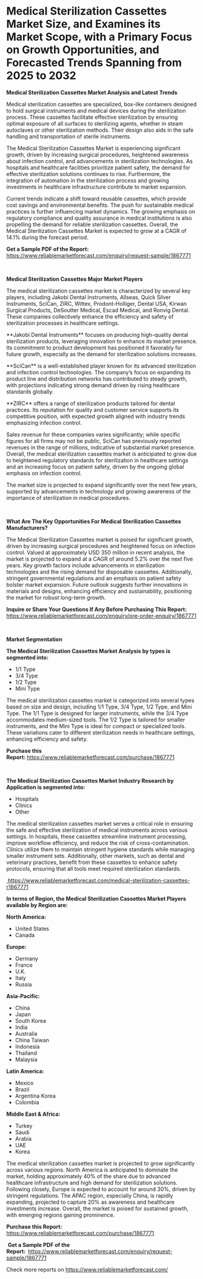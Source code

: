 <p><h1>Medical Sterilization Cassettes Market Size, and Examines its Market Scope, with a Primary Focus on Growth Opportunities, and Forecasted Trends Spanning from 2025 to 2032</h1></p><p><strong>Medical Sterilization Cassettes Market Analysis and Latest Trends</strong></p>
<p><p>Medical sterilization cassettes are specialized, box-like containers designed to hold surgical instruments and medical devices during the sterilization process. These cassettes facilitate effective sterilization by ensuring optimal exposure of all surfaces to sterilizing agents, whether in steam autoclaves or other sterilization methods. Their design also aids in the safe handling and transportation of sterile instruments.</p><p>The Medical Sterilization Cassettes Market is experiencing significant growth, driven by increasing surgical procedures, heightened awareness about infection control, and advancements in sterilization technologies. As hospitals and healthcare facilities prioritize patient safety, the demand for effective sterilization solutions continues to rise. Furthermore, the integration of automation in the sterilization process and growing investments in healthcare infrastructure contribute to market expansion.</p><p>Current trends indicate a shift toward reusable cassettes, which provide cost savings and environmental benefits. The push for sustainable medical practices is further influencing market dynamics. The growing emphasis on regulatory compliance and quality assurance in medical institutions is also propelling the demand for reliable sterilization cassettes. Overall, the Medical Sterilization Cassettes Market is expected to grow at a CAGR of 14.1% during the forecast period.</p></p>
<p><strong>Get a Sample PDF of the Report:&nbsp;</strong> <a href="https://www.reliablemarketforecast.com/enquiry/request-sample/1867771?utm_campaign=2603&utm_medium=2&utm_source=Github&utm_content=ia&utm_term=05032025&utm_id=medical-sterilization-cassettes">https://www.reliablemarketforecast.com/enquiry/request-sample/1867771</a></p>
<p>&nbsp;</p>
<p><strong>Medical Sterilization Cassettes Major Market Players</strong></p>
<p><p>The medical sterilization cassettes market is characterized by several key players, including Jakobi Dental Instruments, Allseas, Quick Silver Instruments, SciCan, ZIRC, Wittex, Prodont-Holliger, Dental USA, Kirwan Surgical Products, DeSoutter Medical, Escad Medical, and Ronvig Dental. These companies collectively enhance the efficiency and safety of sterilization processes in healthcare settings.</p><p>**Jakobi Dental Instruments** focuses on producing high-quality dental sterilization products, leveraging innovation to enhance its market presence. Its commitment to product development has positioned it favorably for future growth, especially as the demand for sterilization solutions increases.</p><p>**SciCan** is a well-established player known for its advanced sterilization and infection control technologies. The company’s focus on expanding its product line and distribution networks has contributed to steady growth, with projections indicating strong demand driven by rising healthcare standards globally.</p><p>**ZIRC** offers a range of sterilization products tailored for dental practices. Its reputation for quality and customer service supports its competitive position, with expected growth aligned with industry trends emphasizing infection control.</p><p>Sales revenue for these companies varies significantly; while specific figures for all firms may not be public, SciCan has previously reported revenues in the range of millions, indicative of substantial market presence. Overall, the medical sterilization cassettes market is anticipated to grow due to heightened regulatory standards for sterilization in healthcare settings and an increasing focus on patient safety, driven by the ongoing global emphasis on infection control. </p><p>The market size is projected to expand significantly over the next few years, supported by advancements in technology and growing awareness of the importance of sterilization in medical procedures.</p></p>
<p>&nbsp;</p>
<p><strong>What Are The Key Opportunities For Medical Sterilization Cassettes Manufacturers?</strong></p>
<p><p>The Medical Sterilization Cassettes market is poised for significant growth, driven by increasing surgical procedures and heightened focus on infection control. Valued at approximately USD 350 million in recent analysis, the market is projected to expand at a CAGR of around 5.2% over the next five years. Key growth factors include advancements in sterilization technologies and the rising demand for disposable cassettes. Additionally, stringent governmental regulations and an emphasis on patient safety bolster market expansion. Future outlook suggests further innovations in materials and designs, enhancing efficiency and sustainability, positioning the market for robust long-term growth.</p></p>
<p><strong>Inquire or Share Your Questions If Any Before Purchasing This Report:</strong> <a href="https://www.reliablemarketforecast.com/enquiry/pre-order-enquiry/1867771?utm_campaign=2603&utm_medium=2&utm_source=Github&utm_content=ia&utm_term=05032025&utm_id=medical-sterilization-cassettes">https://www.reliablemarketforecast.com/enquiry/pre-order-enquiry/1867771</a></p>
<p>&nbsp;</p>
<p><strong>Market Segmentation</strong></p>
<p><strong>The Medical Sterilization Cassettes Market Analysis by types is segmented into:</strong></p>
<p><ul><li>1/1 Type</li><li>3/4 Type</li><li>1/2 Type</li><li>Mini Type</li></ul></p>
<p><p>The medical sterilization cassettes market is categorized into several types based on size and design, including 1/1 Type, 3/4 Type, 1/2 Type, and Mini Type. The 1/1 Type is designed for larger instruments, while the 3/4 Type accommodates medium-sized tools. The 1/2 Type is tailored for smaller instruments, and the Mini Type is ideal for compact or specialized tools. These variations cater to different sterilization needs in healthcare settings, enhancing efficiency and safety.</p></p>
<p><strong>Purchase this Report:&nbsp;</strong><a href="https://www.reliablemarketforecast.com/purchase/1867771?utm_campaign=2603&utm_medium=2&utm_source=Github&utm_content=ia&utm_term=05032025&utm_id=medical-sterilization-cassettes">https://www.reliablemarketforecast.com/purchase/1867771</a></p>
<p>&nbsp;</p>
<p><strong>The Medical Sterilization Cassettes Market Industry Research by Application is segmented into:</strong></p>
<p><ul><li>Hospitals</li><li>Clinics</li><li>Other</li></ul></p>
<p><p>The medical sterilization cassettes market serves a critical role in ensuring the safe and effective sterilization of medical instruments across various settings. In hospitals, these cassettes streamline instrument processing, improve workflow efficiency, and reduce the risk of cross-contamination. Clinics utilize them to maintain stringent hygiene standards while managing smaller instrument sets. Additionally, other markets, such as dental and veterinary practices, benefit from these cassettes to enhance safety protocols, ensuring that all tools meet required sterilization standards.</p></p>
<p><a href="https://www.reliablemarketforecast.com/medical-sterilization-cassettes-r1867771?utm_campaign=2603&utm_medium=2&utm_source=Github&utm_content=ia&utm_term=05032025&utm_id=medical-sterilization-cassettes">&nbsp;https://www.reliablemarketforecast.com/medical-sterilization-cassettes-r1867771</a></p>
<p><strong>In terms of Region, the Medical Sterilization Cassettes Market Players available by Region are:</strong></p>
<p>
    <p> <strong> North America: </strong>
        <ul>
            <li>United States</li>
            <li>Canada</li>
        </ul>
        </p> 
    <p> <strong> Europe: </strong>
        <ul>
            <li>Germany</li>
            <li>France</li>
            <li>U.K.</li>
            <li>Italy</li>
            <li>Russia</li>
        </ul>
        </p> 
    <p> <strong> Asia-Pacific: </strong>
        <ul>
            <li>China</li>
            <li>Japan</li>
            <li>South Korea</li>
            <li>India</li>
            <li>Australia</li>
            <li>China Taiwan</li>
            <li>Indonesia</li>
            <li>Thailand</li>
            <li>Malaysia</li>
        </ul>
        </p> 
    <p> <strong> Latin America: </strong>
        <ul>
            <li>Mexico</li>
            <li>Brazil</li>
            <li>Argentina Korea</li>
            <li>Colombia</li>
        </ul>
        </p> 
    <p> <strong> Middle East & Africa: </strong>
        <ul>
            <li>Turkey</li>
            <li>Saudi</li>
            <li>Arabia</li>
            <li>UAE</li>
            <li>Korea</li>
        </ul>
    </p>
    </p>
<p><p>The medical sterilization cassettes market is projected to grow significantly across various regions. North America is anticipated to dominate the market, holding approximately 40% of the share due to advanced healthcare infrastructure and high demand for sterilization solutions. Following closely, Europe is expected to account for around 30%, driven by stringent regulations. The APAC region, especially China, is rapidly expanding, projected to capture 20% as awareness and healthcare investments increase. Overall, the market is poised for sustained growth, with emerging regions gaining prominence.</p></p>
<p><strong>Purchase this Report: </strong><a href="https://www.reliablemarketforecast.com/purchase/1867771?utm_campaign=2603&utm_medium=2&utm_source=Github&utm_content=ia&utm_term=05032025&utm_id=medical-sterilization-cassettes">https://www.reliablemarketforecast.com/purchase/1867771</a></p>
<p>&nbsp;<strong>Get a Sample PDF of the Report:&nbsp;&nbsp;</strong><a href="https://www.reliablemarketforecast.com/enquiry/request-sample/1867771?utm_campaign=2603&utm_medium=2&utm_source=Github&utm_content=ia&utm_term=05032025&utm_id=medical-sterilization-cassettes">https://www.reliablemarketforecast.com/enquiry/request-sample/1867771</a></p>
<p><strong></strong></p>
<p>Check more reports on <a href="https://www.reliablemarketforecast.com/?utm_campaign=2603&utm_medium=2&utm_source=Github&utm_content=ia&utm_term=05032025&utm_id=medical-sterilization-cassettes">https://www.reliablemarketforecast.com/</a></p>